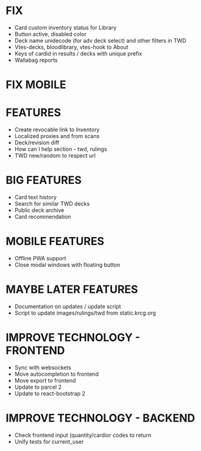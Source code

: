 # FIX
* Card custom inventory status for Library
* Button active, disabled color
* Deck name unidecode (for adv deck select) and other filters in TWD
* Vtes-decks, bloodlibrary, vtes-hook to About
* Keys of cardid in results / decks with unique prefix
* Wallabag reports

# FIX MOBILE

# FEATURES
* Create revocable link to Inventory
* Localized proxies and from scans
* Deck/revision diff
* How can I help section - twd, rulings
* TWD new/random to respect url

# BIG FEATURES
* Card text history
* Search for similar TWD decks
* Public deck archive
* Card recommendation

# MOBILE FEATURES
* Offline PWA support
* Close modal windows with floating button

# MAYBE LATER FEATURES
* Documentation on updates / update script
* Script to update images/rulings/twd from static.krcg.org

# IMPROVE TECHNOLOGY - FRONTEND
* Sync with websockets
* Move autocompletion to frontend
* Move export to frontend
* Update to parcel 2
* Update to react-bootstrap 2

# IMPROVE TECHNOLOGY - BACKEND
* Check frontend input (quantity/cardior codes to return
* Unify tests for current_user
